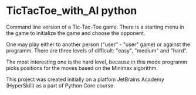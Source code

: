 # TicTacToe_with_AI python
Command line version of a Tic-Tac-Toe game.
There is a starting menu in the game to initialize the game and choose the opponent.

One may play either to another person ("user" - "user" game) or against the programm.
There are three levels of difficult: "easy", "medium" and "hard".

The most interesting one is the hard level, because in this mode programm picks positions for the moves based on the Minimax algorithm.


This project was created initially on a platfom JetBrains Academy (HyperSkill) as a part of Python Core course.
